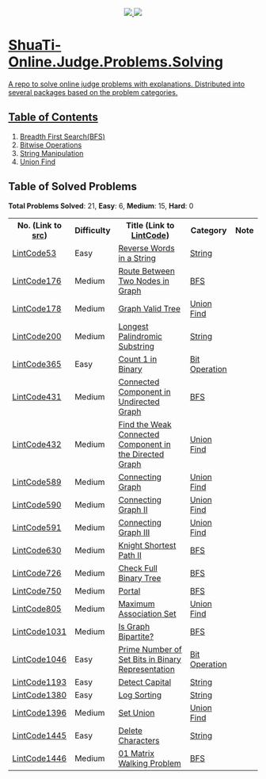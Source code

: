 <p align="center">
  <a href="https://travis-ci.org/Tony-Hu/ShuaTi-Online.Judge.Problems.Solving">
    <img src="https://travis-ci.org/Tony-Hu/ShuaTi-Online.Judge.Problems.Solving.svg?branch=master">
  </a>
  <a href="https://codecov.io/gh/Tony-Hu/ShuaTi-Online.Judge.Problems.Solving">
    <img src="https://codecov.io/gh/Tony-Hu/ShuaTi-Online.Judge.Problems.Solving/branch/master/graph/badge.svg">
</p>
  
# ShuaTi-Online.Judge.Problems.Solving
A repo to solve online judge problems with explanations. Distributed into several packages based on the problem categories.

## Table of Contents
1. [Breadth First Search(BFS)](https://github.com/Tony-Hu/ShuaTi-Online.Judge.Problems.Solving/tree/master/src/main/java/bfs)
2. [Bitwise Operations](https://github.com/Tony-Hu/ShuaTi-Online.Judge.Problems.Solving/tree/master/src/main/java/bitOperation)
3. [String Manipulation](https://github.com/Tony-Hu/ShuaTi-Online.Judge.Problems.Solving/tree/master/src/main/java/string)
3. [Union Find](https://github.com/Tony-Hu/ShuaTi-Online.Judge.Problems.Solving/tree/master/src/main/java/unionFind)

## Table of Solved Problems
**Total Problems Solved**: 21, **Easy**: 6, **Medium**: 15, **Hard**: 0<br>
<table>
  <tbody>
    <tr>
      <th>No. (Link to <a href="https://github.com/Tony-Hu/ShuaTi-Online.Judge.Problems.Solving/tree/master/src/main/java">src</a>)</th>
      <th>Difficulty</th>
      <th>Title (Link to <a href="https://www.lintcode.com/problem/">LintCode</a>)</th>
      <th>Category</th>
      <th>Note</th>
    </tr>
    <tr>
      <td><a href="https://github.com/Tony-Hu/ShuaTi-Online.Judge.Problems.Solving/tree/master/src/main/java/string/LintCode53.java">LintCode53</a></td>
      <td>Easy</td>
      <td><a href="https://www.lintcode.com/problem/reverse-words-in-a-string/description">Reverse Words in a String</a></td>
      <td><a href="https://github.com/Tony-Hu/ShuaTi-Online.Judge.Problems.Solving/tree/master/src/main/java/string">String</a></td>
      <td></td>
    </tr>
    <tr>
      <td><a href="https://github.com/Tony-Hu/ShuaTi-Online.Judge.Problems.Solving/tree/master/src/main/java/bfs/LintCode176.java">LintCode176</a></td>
      <td>Medium</td>
      <td><a href="https://www.lintcode.com/problem/route-between-two-nodes-in-graph/description">Route Between Two Nodes in Graph</a></td>
      <td><a href="https://github.com/Tony-Hu/ShuaTi-Online.Judge.Problems.Solving/tree/master/src/main/java/bfs">BFS</a></td>
      <td></td>
    </tr>
    <tr>
      <td><a href="https://github.com/Tony-Hu/ShuaTi-Online.Judge.Problems.Solving/tree/master/src/main/java/unionFind/LintCode178.java">LintCode178</a></td>
      <td>Medium</td>
      <td><a href="https://www.lintcode.com/problem/graph-valid-tree/description">Graph Valid Tree</a></td>
      <td><a href="https://github.com/Tony-Hu/ShuaTi-Online.Judge.Problems.Solving/tree/master/src/main/java/unionFind">Union Find</a></td>
      <td></td>
    </tr>
    <tr>
      <td><a href="https://github.com/Tony-Hu/ShuaTi-Online.Judge.Problems.Solving/tree/master/src/main/java/string/LintCode200.java">LintCode200</a></td>
      <td>Medium</td>
      <td><a href="https://www.lintcode.com/problem/longest-palindromic-substring/description">Longest Palindromic Substring</a></td>
      <td><a href="https://github.com/Tony-Hu/ShuaTi-Online.Judge.Problems.Solving/tree/master/src/main/java/string">String</a></td>
      <td></td>
    </tr>
    <tr>
      <td><a href="https://github.com/Tony-Hu/ShuaTi-Online.Judge.Problems.Solving/tree/master/src/main/java/bitOperation/LintCode365.java">LintCode365</a></td>
      <td>Easy</td>
      <td><a href="https://www.lintcode.com/problem/count-1-in-binary/description">Count 1 in Binary</a></td>
      <td><a href="https://github.com/Tony-Hu/ShuaTi-Online.Judge.Problems.Solving/tree/master/src/main/java/bitOperation">Bit Operation</a></td>
      <td></td>
    </tr>
    <tr>
      <td><a href="https://github.com/Tony-Hu/ShuaTi-Online.Judge.Problems.Solving/tree/master/src/main/java/bfs/LintCode431.java">LintCode431</a></td>
      <td>Medium</td>
      <td><a href="https://www.lintcode.com/problem/connected-component-in-undirected-graph/description">Connected Component in Undirected Graph</a></td>
      <td><a href="https://github.com/Tony-Hu/ShuaTi-Online.Judge.Problems.Solving/tree/master/src/main/java/bfs">BFS</a></td>
      <td></td>
    </tr>
    <tr>
      <td><a href="https://github.com/Tony-Hu/ShuaTi-Online.Judge.Problems.Solving/tree/master/src/main/java/unionFind/LintCode432.java">LintCode432</a></td>
      <td>Medium</td>
      <td><a href="https://www.lintcode.com/problem/find-the-weak-connected-component-in-the-directed-graph/description">Find the Weak Connected Component in the Directed Graph</a></td>
      <td><a href="https://github.com/Tony-Hu/ShuaTi-Online.Judge.Problems.Solving/tree/master/src/main/java/unionFind">Union Find</a></td>
      <td></td>
    </tr>
    <tr>
      <td><a href="https://github.com/Tony-Hu/ShuaTi-Online.Judge.Problems.Solving/tree/master/src/main/java/unionFind/LintCode589.java">LintCode589</a></td>
      <td>Medium</td>
      <td><a href="https://www.lintcode.com/problem/connecting-graph/description">Connecting Graph</a></td>
      <td><a href="https://github.com/Tony-Hu/ShuaTi-Online.Judge.Problems.Solving/tree/master/src/main/java/unionFind">Union Find</a></td>
      <td></td>
    </tr>
    <tr>
      <td><a href="https://github.com/Tony-Hu/ShuaTi-Online.Judge.Problems.Solving/tree/master/src/main/java/unionFind/LintCode590.java">LintCode590</a></td>
      <td>Medium</td>
      <td><a href="https://www.lintcode.com/problem/connecting-graph-ii/description">Connecting Graph II</a></td>
      <td><a href="https://github.com/Tony-Hu/ShuaTi-Online.Judge.Problems.Solving/tree/master/src/main/java/unionFind">Union Find</a></td>
      <td></td>
    </tr>
    <tr>
      <td><a href="https://github.com/Tony-Hu/ShuaTi-Online.Judge.Problems.Solving/tree/master/src/main/java/unionFind/LintCode591.java">LintCode591</a></td>
      <td>Medium</td>
      <td><a href="https://www.lintcode.com/problem/connecting-graph-iii/description">Connecting Graph III</a></td>
      <td><a href="https://github.com/Tony-Hu/ShuaTi-Online.Judge.Problems.Solving/tree/master/src/main/java/unionFind">Union Find</a></td>
      <td></td>
    </tr>
    <tr>
      <td><a href="https://github.com/Tony-Hu/ShuaTi-Online.Judge.Problems.Solving/tree/master/src/main/java/bfs/LintCode630.java">LintCode630</a></td>
      <td>Medium</td>
      <td><a href="https://www.lintcode.com/problem/knight-shortest-path-ii/description">Knight Shortest Path II</a></td>
      <td><a href="https://github.com/Tony-Hu/ShuaTi-Online.Judge.Problems.Solving/tree/master/src/main/java/bfs">BFS</a></td>
      <td></td>
    </tr>
    <tr>
      <td><a href="https://github.com/Tony-Hu/ShuaTi-Online.Judge.Problems.Solving/tree/master/src/main/java/bfs/LintCode726.java">LintCode726</a></td>
      <td>Medium</td>
      <td><a href="https://www.lintcode.com/problem/check-full-binary-tree/description">Check Full Binary Tree</a></td>
      <td><a href="https://github.com/Tony-Hu/ShuaTi-Online.Judge.Problems.Solving/tree/master/src/main/java/bfs">BFS</a></td>
      <td></td>
    </tr>
    <tr>
      <td><a href="https://github.com/Tony-Hu/ShuaTi-Online.Judge.Problems.Solving/tree/master/src/main/java/bfs/LintCode750.java">LintCode750</a></td>
      <td>Medium</td>
      <td><a href="https://www.lintcode.com/problem/portal/description">Portal</a></td>
      <td><a href="https://github.com/Tony-Hu/ShuaTi-Online.Judge.Problems.Solving/tree/master/src/main/java/bfs">BFS</a></td>
      <td></td>
    </tr>
    <tr>
      <td><a href="https://github.com/Tony-Hu/ShuaTi-Online.Judge.Problems.Solving/tree/master/src/main/java/unionFind/LintCode805.java">LintCode805</a></td>
      <td>Medium</td>
      <td><a href="https://www.lintcode.com/problem/maximum-association-set/description">Maximum Association Set</a></td>
      <td><a href="https://github.com/Tony-Hu/ShuaTi-Online.Judge.Problems.Solving/tree/master/src/main/java/unionFind">Union Find</a></td>
      <td></td>
    </tr>
    <tr>
      <td><a href="https://github.com/Tony-Hu/ShuaTi-Online.Judge.Problems.Solving/tree/master/src/main/java/bfs/LintCode1031.java">LintCode1031</a></td>
      <td>Medium</td>
      <td><a href="https://www.lintcode.com/problem/is-graph-bipartite/description">Is Graph Bipartite?</a></td>
      <td><a href="https://github.com/Tony-Hu/ShuaTi-Online.Judge.Problems.Solving/tree/master/src/main/java/bfs">BFS</a></td>
      <td></td>
    </tr>
    <tr>
      <td><a href="https://github.com/Tony-Hu/ShuaTi-Online.Judge.Problems.Solving/tree/master/src/main/java/bitOperation/LintCode1046.java">LintCode1046</a></td>
      <td>Easy</td>
      <td><a href="https://www.lintcode.com/problem/prime-number-of-set-bits-in-binary-representation/description">Prime Number of Set Bits in Binary Representation</a></td>
      <td><a href="https://github.com/Tony-Hu/ShuaTi-Online.Judge.Problems.Solving/tree/master/src/main/java/bitOperation">Bit Operation</a></td>
      <td></td>
    </tr>
    <tr>
      <td><a href="https://github.com/Tony-Hu/ShuaTi-Online.Judge.Problems.Solving/tree/master/src/main/java/string/LintCode1193.java">LintCode1193</a></td>
      <td>Easy</td>
      <td><a href="https://www.lintcode.com/problem/detect-capital/description">Detect Capital</a></td>
      <td><a href="https://github.com/Tony-Hu/ShuaTi-Online.Judge.Problems.Solving/tree/master/src/main/java/string">String</a></td>
      <td></td>
    </tr>
    <tr>
      <td><a href="https://github.com/Tony-Hu/ShuaTi-Online.Judge.Problems.Solving/tree/master/src/main/java/string/LintCode1380.java">LintCode1380</a></td>
      <td>Easy</td>
      <td><a href="https://www.lintcode.com/problem/log-sorting/description">Log Sorting</a></td>
      <td><a href="https://github.com/Tony-Hu/ShuaTi-Online.Judge.Problems.Solving/tree/master/src/main/java/string">String</a></td>
      <td></td>
    </tr>
    <tr>
      <td><a href="https://github.com/Tony-Hu/ShuaTi-Online.Judge.Problems.Solving/tree/master/src/main/java/unionFind/LintCode1396.java">LintCode1396</a></td>
      <td>Medium</td>
      <td><a href="https://www.lintcode.com/problem/set-union/description">Set Union</a></td>
      <td><a href="https://github.com/Tony-Hu/ShuaTi-Online.Judge.Problems.Solving/tree/master/src/main/java/unionFind">Union Find</a></td>
      <td></td>
    </tr>
    <tr>
      <td><a href="https://github.com/Tony-Hu/ShuaTi-Online.Judge.Problems.Solving/tree/master/src/main/java/string/LintCode1445.java">LintCode1445</a></td>
      <td>Easy</td>
      <td><a href="https://www.lintcode.com/problem/delete-characters/description">Delete Characters</a></td>
      <td><a href="https://github.com/Tony-Hu/ShuaTi-Online.Judge.Problems.Solving/tree/master/src/main/java/string">String</a></td>
      <td></td>
    </tr>
    <tr>
      <td><a href="https://github.com/Tony-Hu/ShuaTi-Online.Judge.Problems.Solving/tree/master/src/main/java/bfs/LintCode1446.java">LintCode1446</a></td>
      <td>Medium</td>
      <td><a href="https://www.lintcode.com/problem/01-matrix-walking-problem/description">01 Matrix Walking Problem</a></td>
      <td><a href="https://github.com/Tony-Hu/ShuaTi-Online.Judge.Problems.Solving/tree/master/src/main/java/bfs">BFS</a></td>
      <td></td>
    </tr>
  </tbody>
</table>
